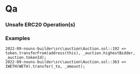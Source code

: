 # Qa 
### Unsafe ERC20 Operation(s)

### Examples
```
2022-09-nouns-builder\src\auction\Auction.sol::192 => token.transferFrom(address(this), _auction.highestBidder, _auction.tokenId);
2022-09-nouns-builder\src\auction\Auction.sol::363 => IWETH(WETH).transfer(_to, _amount);
```

